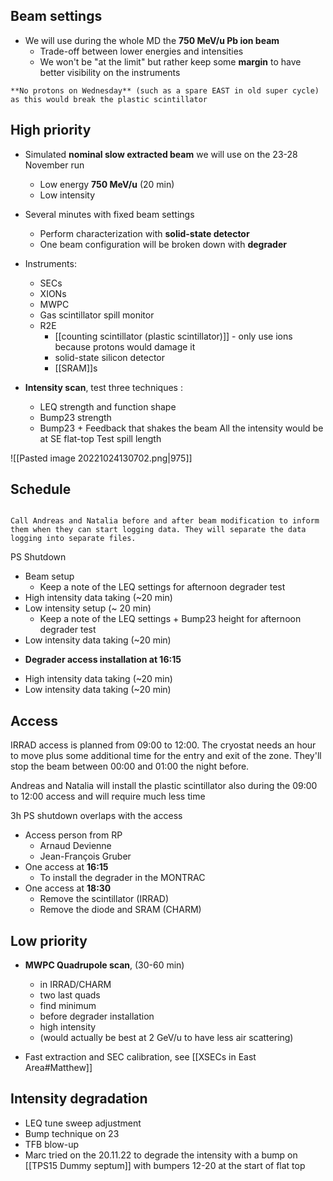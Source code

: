 ## Beam settings

* We will use during the whole MD the **750 MeV/u Pb ion beam**
	* Trade-off between lower energies and intensities
	* We won't be "at the limit" but rather keep some **margin** to have better visibility on the instruments

```ad-warning
**No protons on Wednesday** (such as a spare EAST in old super cycle) as this would break the plastic scintillator
```

## High priority

* Simulated **nominal slow extracted beam** we will use on the 23-28 November run
	* Low energy **750 MeV/u** (20 min)
	* Low intensity

* Several minutes with fixed beam settings
	* Perform characterization with **solid-state detector**
	* One beam configuration will be broken down with **degrader**
* Instruments:
	* SECs
	* XIONs
	* MWPC
	* Gas scintillator spill monitor
	* R2E
		* [[counting scintillator (plastic scintillator)]] - only use ions because protons would damage it
		* solid-state silicon detector
		* [[SRAM]]s

* **Intensity scan**, test three techniques :
	* LEQ strength and function shape
	* Bump23 strength
	* Bump23 + Feedback that shakes the beam
All the intensity would be at SE flat-top
Test spill length

![[Pasted image 20221024130702.png|975]]

## Schedule

```ad-important

Call Andreas and Natalia before and after beam modification to inform them when they can start logging data. They will separate the data logging into separate files.

```

PS Shutdown 

* Beam setup
	* Keep a note of the LEQ settings for afternoon degrader test
* High intensity data taking (~20 min)
* Low intensity setup (~ 20 min)
	* Keep a note of the LEQ settings + Bump23 height for afternoon degrader test
* Low intensity data taking (~20 min)

- **Degrader access installation at 16:15**

* High intensity data taking (~20 min)
* Low intensity data taking (~20 min)


## Access

IRRAD access is planned from 09:00 to 12:00. The cryostat needs an hour to move plus some additional time for the entry and exit of the zone. They'll stop the beam between 00:00 and 01:00 the night before.

Andreas and Natalia will install the plastic scintillator also during the 09:00 to 12:00 access and will require much less time

3h PS shutdown overlaps with the access

* Access person from RP
	* Arnaud Devienne
	* Jean-François Gruber
* One access at **16:15**
	* To install the degrader in the MONTRAC
* One access at **18:30**
	* Remove the scintillator (IRRAD)
	* Remove the diode and SRAM (CHARM)


## Low priority
* **MWPC Quadrupole scan**, (30-60 min)
	* in IRRAD/CHARM
	* two last quads
	* find minimum
	* before degrader installation
	* high intensity
	* (would actually be best at 2 GeV/u to have less air scattering)

* Fast extraction and SEC calibration, see [[XSECs in East Area#Matthew]]

## Intensity degradation

* LEQ tune sweep adjustment
* Bump technique on 23
* TFB blow-up
* Marc tried on the 20.11.22 to degrade the intensity with a bump on [[TPS15 Dummy septum]] with bumpers 12-20 at the start of flat top